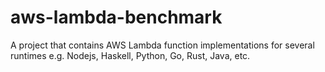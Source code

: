 # aws-lambda-benchmark
A project that contains AWS Lambda function implementations for several runtimes e.g. Nodejs, Haskell, Python, Go, Rust, Java, etc.
